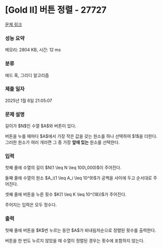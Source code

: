 # [Gold II] 버튼 정렬 - 27727 

[문제 링크](https://www.acmicpc.net/problem/27727) 

### 성능 요약

메모리: 2804 KB, 시간: 12 ms

### 분류

애드 혹, 그리디 알고리즘

### 제출 일자

2025년 1월 6일 21:05:07

### 문제 설명

<p>길이가 $N$인 수열 $A$와 버튼이 있다.</p>

<p>버튼을 누를 때마다 $A$에서 가장 작은 값을 갖는 원소를 하나 선택하여 $1$을 더한다. 그러한 원소가 여러 개라면 그 중 가장 <strong>앞에 있는</strong> 원소를 선택한다.</p>

### 입력 

 <p>첫째 줄에 수열의 길이 $N(1 \leq N \leq 100\,000)$이 주어진다.</p>

<p>둘째 줄에 수열의 원소 $A_i(1 \leq A_i \leq 10^9)$가 공백을 사이에 두고 순서대로 주어진다.</p>

<p>셋째 줄에 버튼을 누른 횟수 $K(1 \leq K \leq 10^{18})$가 주어진다.</p>

<p>주어지는 입력은 모두 정수다.</p>

### 출력 

 <p>첫째 줄에 버튼을 $K$번 누르는 동안 $A$가 비내림차순으로 정렬된 횟수를 출력한다.</p>

<p>버튼을 한 번도 누르지 않았을 때 수열이 정렬된 경우는 횟수에 포함하지 않는다.</p>

